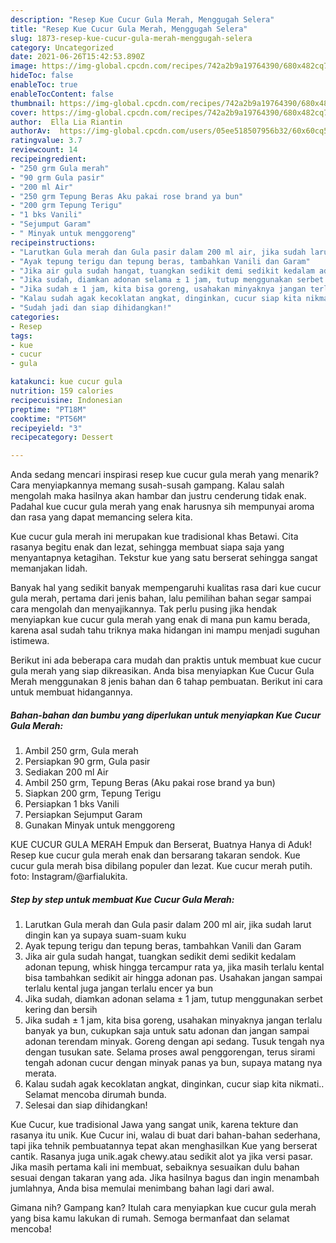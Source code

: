```yaml
---
description: "Resep Kue Cucur Gula Merah, Menggugah Selera"
title: "Resep Kue Cucur Gula Merah, Menggugah Selera"
slug: 1873-resep-kue-cucur-gula-merah-menggugah-selera
category: Uncategorized
date: 2021-06-26T15:42:53.890Z
image: https://img-global.cpcdn.com/recipes/742a2b9a19764390/680x482cq70/kue-cucur-gula-merah-foto-resep-utama.jpg
hideToc: false
enableToc: true
enableTocContent: false
thumbnail: https://img-global.cpcdn.com/recipes/742a2b9a19764390/680x482cq70/kue-cucur-gula-merah-foto-resep-utama.jpg
cover: https://img-global.cpcdn.com/recipes/742a2b9a19764390/680x482cq70/kue-cucur-gula-merah-foto-resep-utama.jpg
author:  Ella Lia Riantin
authorAv:  https://img-global.cpcdn.com/users/05ee518507956b32/60x60cq50/avatar.jpg
ratingvalue: 3.7
reviewcount: 14
recipeingredient:
- "250 grm Gula merah"
- "90 grm Gula pasir"
- "200 ml Air"
- "250 grm Tepung Beras Aku pakai rose brand ya bun"
- "200 grm Tepung Terigu"
- "1 bks Vanili"
- "Sejumput Garam"
- " Minyak untuk menggoreng"
recipeinstructions:
- "Larutkan Gula merah dan Gula pasir dalam 200 ml air, jika sudah larut dingin kan ya supaya suam-suam kuku"
- "Ayak tepung terigu dan tepung beras, tambahkan Vanili dan Garam"
- "Jika air gula sudah hangat, tuangkan sedikit demi sedikit kedalam adonan tepung, whisk hingga tercampur rata ya, jika masih terlalu kental bisa tambahkan sedikit air hingga adonan pas. Usahakan jangan sampai terlalu kental juga jangan terlalu encer ya bun"
- "Jika sudah, diamkan adonan selama ± 1 jam, tutup menggunakan serbet kering dan bersih"
- "Jika sudah ± 1 jam, kita bisa goreng, usahakan minyaknya jangan terlalu banyak ya bun, cukupkan saja untuk satu adonan dan jangan sampai adonan terendam minyak. Goreng dengan api sedang. Tusuk tengah nya dengan tusukan sate. Selama proses awal penggorengan, terus sirami tengah adonan cucur dengan minyak panas ya bun, supaya matang nya merata."
- "Kalau sudah agak kecoklatan angkat, dinginkan, cucur siap kita nikmati.. Selamat mencoba dirumah bunda."
- "Sudah jadi dan siap dihidangkan!"
categories:
- Resep
tags:
- kue
- cucur
- gula

katakunci: kue cucur gula 
nutrition: 159 calories
recipecuisine: Indonesian
preptime: "PT18M"
cooktime: "PT56M"
recipeyield: "3"
recipecategory: Dessert

---
```



Anda sedang mencari inspirasi resep kue cucur gula merah yang menarik? Cara menyiapkannya memang susah-susah gampang. Kalau salah mengolah maka hasilnya akan hambar dan justru cenderung tidak enak. Padahal kue cucur gula merah yang enak harusnya sih mempunyai aroma dan rasa yang dapat memancing selera kita.


Kue cucur gula merah ini merupakan kue tradisional khas Betawi. Cita rasanya begitu enak dan lezat, sehingga membuat siapa saja yang menyantapnya ketagihan. Tekstur kue yang satu berserat sehingga sangat memanjakan lidah.

Banyak hal yang sedikit banyak mempengaruhi kualitas rasa dari kue cucur gula merah, pertama dari jenis bahan, lalu pemilihan bahan segar sampai cara mengolah dan menyajikannya. Tak perlu pusing jika hendak menyiapkan kue cucur gula merah yang enak di mana pun kamu berada, karena asal sudah tahu triknya maka hidangan ini mampu menjadi suguhan istimewa.


Berikut ini ada beberapa cara mudah dan praktis untuk membuat kue cucur gula merah yang siap dikreasikan. Anda bisa menyiapkan Kue Cucur Gula Merah menggunakan 8 jenis bahan dan 6 tahap pembuatan. Berikut ini cara untuk membuat hidangannya.

<!--inarticleads1-->

##### Bahan-bahan dan bumbu yang diperlukan untuk menyiapkan Kue Cucur Gula Merah:

1. Ambil 250 grm, Gula merah
1. Persiapkan 90 grm, Gula pasir
1. Sediakan 200 ml Air
1. Ambil 250 grm, Tepung Beras (Aku pakai rose brand ya bun)
1. Siapkan 200 grm, Tepung Terigu
1. Persiapkan 1 bks Vanili
1. Persiapkan Sejumput Garam
1. Gunakan  Minyak untuk menggoreng


KUE CUCUR GULA MERAH Empuk dan Berserat, Buatnya Hanya di Aduk! Resep kue cucur gula merah enak dan bersarang takaran sendok. Kue cucur gula merah bisa dibilang populer dan lezat. Kue cucur merah putih. foto: Instagram/@arfialukita. 

<!--inarticleads2-->

##### Step by step untuk membuat Kue Cucur Gula Merah:

1. Larutkan Gula merah dan Gula pasir dalam 200 ml air, jika sudah larut dingin kan ya supaya suam-suam kuku
1. Ayak tepung terigu dan tepung beras, tambahkan Vanili dan Garam
1. Jika air gula sudah hangat, tuangkan sedikit demi sedikit kedalam adonan tepung, whisk hingga tercampur rata ya, jika masih terlalu kental bisa tambahkan sedikit air hingga adonan pas. Usahakan jangan sampai terlalu kental juga jangan terlalu encer ya bun
1. Jika sudah, diamkan adonan selama ± 1 jam, tutup menggunakan serbet kering dan bersih
1. Jika sudah ± 1 jam, kita bisa goreng, usahakan minyaknya jangan terlalu banyak ya bun, cukupkan saja untuk satu adonan dan jangan sampai adonan terendam minyak. Goreng dengan api sedang. Tusuk tengah nya dengan tusukan sate. Selama proses awal penggorengan, terus sirami tengah adonan cucur dengan minyak panas ya bun, supaya matang nya merata.
1. Kalau sudah agak kecoklatan angkat, dinginkan, cucur siap kita nikmati.. Selamat mencoba dirumah bunda.
1. Selesai dan siap dihidangkan!

Kue Cucur, kue tradisional Jawa yang sangat unik, karena tekture dan rasanya itu unik. Kue Cucur ini, walau di buat dari bahan-bahan sederhana, tapi jika tehnik pembuatannya tepat akan menghasilkan Kue yang berserat cantik. Rasanya juga unik.agak chewy.atau sedikit alot ya jika versi pasar. Jika masih pertama kali ini membuat, sebaiknya sesuaikan dulu bahan sesuai dengan takaran yang ada. Jika hasilnya bagus dan ingin menambah jumlahnya, Anda bisa memulai menimbang bahan lagi dari awal. 

Gimana nih? Gampang kan? Itulah cara menyiapkan kue cucur gula merah yang bisa kamu lakukan di rumah. Semoga bermanfaat dan selamat mencoba!
